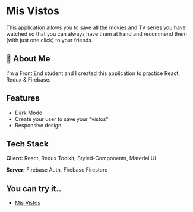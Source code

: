 # Mis Vistos

This application allows you to save all the movies and TV series you have watched so that you can always have them at hand and recommend them (with just one click) to your friends.

## 🚀 About Me

I'm a Front End student and I created this application to practice React, Redux & Firebase.

## Features

-   Dark Mode
-   Create your user to save your "vistos"
-   Responsive design

## Tech Stack

**Client:** React, Redux Toolkit, Styled-Components, Material Ui

**Server:** Firebase Auth, Firebase Firestore

## You can try it..

-   [Mis Vistos](https:misvistos.vercel-app.com)
